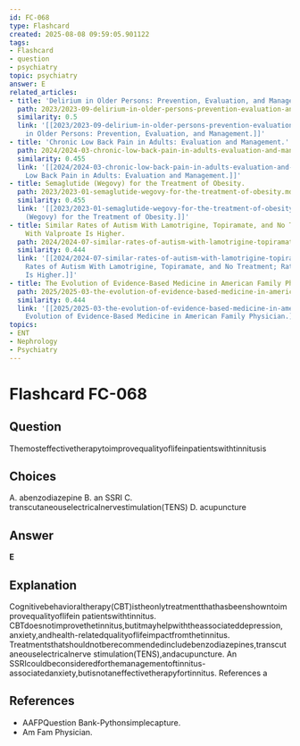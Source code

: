 ```yaml
---
id: FC-068
type: Flashcard
created: 2025-08-08 09:59:05.901122
tags:
- Flashcard
- question
- psychiatry
topic: psychiatry
answer: E
related_articles:
- title: 'Delirium in Older Persons: Prevention, Evaluation, and Management.'
  path: 2023/2023-09-delirium-in-older-persons-prevention-evaluation-and-manageme.md
  similarity: 0.5
  link: '[[2023/2023-09-delirium-in-older-persons-prevention-evaluation-and-manageme|Delirium
    in Older Persons: Prevention, Evaluation, and Management.]]'
- title: 'Chronic Low Back Pain in Adults: Evaluation and Management.'
  path: 2024/2024-03-chronic-low-back-pain-in-adults-evaluation-and-management.md
  similarity: 0.455
  link: '[[2024/2024-03-chronic-low-back-pain-in-adults-evaluation-and-management|Chronic
    Low Back Pain in Adults: Evaluation and Management.]]'
- title: Semaglutide (Wegovy) for the Treatment of Obesity.
  path: 2023/2023-01-semaglutide-wegovy-for-the-treatment-of-obesity.md
  similarity: 0.455
  link: '[[2023/2023-01-semaglutide-wegovy-for-the-treatment-of-obesity|Semaglutide
    (Wegovy) for the Treatment of Obesity.]]'
- title: Similar Rates of Autism With Lamotrigine, Topiramate, and No Treatment; Rate
    With Valproate Is Higher.
  path: 2024/2024-07-similar-rates-of-autism-with-lamotrigine-topiramate-and-no-t.md
  similarity: 0.444
  link: '[[2024/2024-07-similar-rates-of-autism-with-lamotrigine-topiramate-and-no-t|Similar
    Rates of Autism With Lamotrigine, Topiramate, and No Treatment; Rate With Valproate
    Is Higher.]]'
- title: The Evolution of Evidence-Based Medicine in American Family Physician.
  path: 2025/2025-03-the-evolution-of-evidence-based-medicine-in-american-family.md
  similarity: 0.444
  link: '[[2025/2025-03-the-evolution-of-evidence-based-medicine-in-american-family|The
    Evolution of Evidence-Based Medicine in American Family Physician.]]'
topics:
- ENT
- Nephrology
- Psychiatry
---
```


# Flashcard FC-068

## Question

Themosteffectivetherapytoimprovequalityoflifeinpatientswithtinnitusis

## Choices

A. abenzodiazepine
B. an SSRI
C. transcutaneouselectricalnervestimulation(TENS)
D. acupuncture

## Answer

**E**

## Explanation

Cognitivebehavioraltherapy(CBT)istheonlytreatmentthathasbeenshowntoimprovequalityoflifein patientswithtinnitus. CBTdoesnotimprovethetinnitus,butitmayhelpwiththeassociateddepression, anxiety,andhealth-relatedqualityoflifeimpactfromthetinnitus. Treatmentsthatshouldnotberecommendedincludebenzodiazepines,transcutaneouselectricalnerve stimulation(TENS),andacupuncture. An SSRIcouldbeconsideredforthemanagementoftinnitus- associatedanxiety,butisnotaneffectivetherapyfortinnitus. References a

## References

- AAFPQuestion Bank-Pythonsimplecapture.
- Am Fam Physician.

